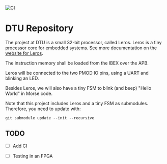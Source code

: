 ![CI](https://github.com/Edu4Chip/Subsystem_DTU/actions/workflows/scala.yml/badge.svg)

# DTU Repository

The project at DTU is a small 32-bit processor, called Leros.
Leros is a tiny processor core for embedded systems.
See more documentation on the [website for Leros](https://leros-dev.github.io/).

The instruction memory shall be loaded from the IBEX over the APB.

Leros will be connected to the two PMOD IO pins, using a UART and blinking an LED.

Besides Leros, we will also have a tiny FSM to blink (and beep) "Hello World" in Morse code.

Note that this project includes Leros and a tiny FSM as submodules. Therefore, you need to update with:

```
git submodule update --init --recursive
```

## TODO

 - [ ] Add CI
 - [ ] Testing in an FPGA


